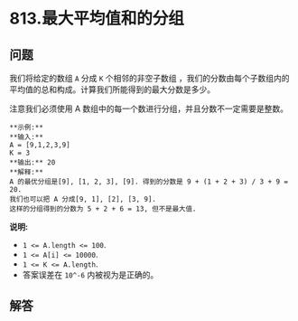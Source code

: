 # 813.最大平均值和的分组

## 问题

我们将给定的数组 `A` 分成 `K` 个相邻的非空子数组 ，我们的分数由每个子数组内的平均值的总和构成。计算我们所能得到的最大分数是多少。

注意我们必须使用 A 数组中的每一个数进行分组，并且分数不一定需要是整数。

```
**示例:**
**输入:**
A = [9,1,2,3,9]
K = 3
**输出:** 20
**解释:**
A 的最优分组是[9], [1, 2, 3], [9]. 得到的分数是 9 + (1 + 2 + 3) / 3 + 9 = 20.
我们也可以把 A 分成[9, 1], [2], [3, 9].
这样的分组得到的分数为 5 + 2 + 6 = 13, 但不是最大值.

```

**说明:**

* `1 <= A.length <= 100`.
* `1 <= A[i] <= 10000`.
* `1 <= K <= A.length`.
* 答案误差在 `10^-6` 内被视为是正确的。



## 解答


